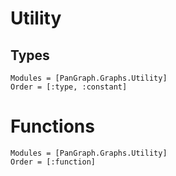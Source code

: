 # Utility

## Types
```@autodocs
Modules = [PanGraph.Graphs.Utility]
Order = [:type, :constant]
```

# Functions
```@autodocs
Modules = [PanGraph.Graphs.Utility]
Order = [:function]
```
